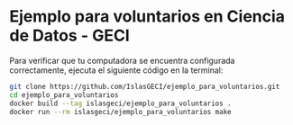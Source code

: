 # Ejemplo para voluntarios en Ciencia de Datos - GECI

Para verificar que tu computadora se encuentra configurada correctamente, ejecuta el
siguiente código en la terminal:

```bash
git clone https://github.com/IslasGECI/ejemplo_para_voluntarios.git
cd ejemplo_para_voluntarios
docker build --tag islasgeci/ejemplo_para_voluntarios .
docker run --rm islasgeci/ejemplo_para_voluntarios make
```
